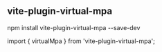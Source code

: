 ## vite-plugin-virtual-mpa

npm install vite-plugin-virtual-mpa --save-dev

import { virtualMpa } from 'vite-plugin-virtual-mpa';
